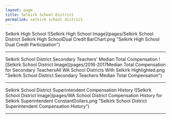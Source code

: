 ```yaml
---
layout: page
title: Selkirk School District
permalink: selkirk school district
---
```



Selkirk High School
![Selkirk High School Image](pages/Selkirk School District Selkirk High SchoolDual Credit BarChart.png "Selkirk High School Dual Credit Participation")

___

Selkirk School District Secondary Teachers' Median Total Compensation
![Selkirk School District Image](pages/2016-2017Median Total Compensation for Secondary TeachersAll WA School Districts With Selkirk Highlighted.png "Selkirk School District Secondary Teachers Median Total Compensation")

___

Selkirk School District Superintendent Compensation History
![Selkirk School District Image](pages/WA School District Compensation History for Selkirk Superintendent ConstantDollars.png "Selkirk School District Superintendent Compensation History")

___

